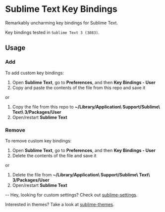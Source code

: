 # Sublime Text Key Bindings
Remarkably uncharming key bindings for Sublime Text.

Key bindings tested in `Sublime Text 3 (3083)`.

## Usage

### Add

To add custom key bindings:

1. Open **Sublime Text**, go to **Preferences**, and then **Key Bindings - User**
2. Copy and paste the contents of the file from this repo and save it

or

1. Copy the file from this repo to **~/Library/Application\ Support/Sublime\ Text\ 3/Packages/User**
2. Open/restart **Sublime Text**

### Remove

To remove custom key bindings:

1. Open **Sublime Text**, go to **Preferences**, and then **Key Bindings - User**
2. Delete the contents of the file and save it

or

1. Delete the file from **~/Library/Application\ Support/Sublime\ Text\ 3/Packages/User**
2. Open/restart **Sublime Text**

--
Hey, looking for custom settings? Check out [sublime-settings](https://github.com/adrfer/sublime-settings).

Interested in themes? Take a look at [sublime-themes](https://github.com/adrfer/sublime-themes).
